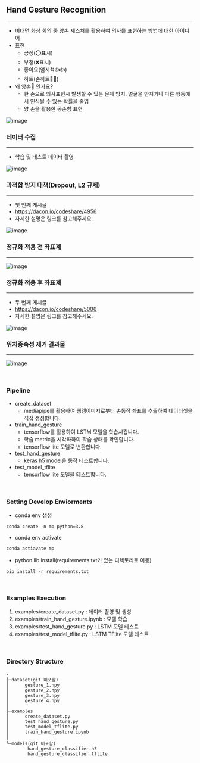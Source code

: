 ## Hand Gesture Recognition
---
- 비대면 화상 회의 중 양손 제스처를 활용하여 의사를 표현하는 방법에 대한 아이디어
- 표현 
    - 긍정(⭕표시)
    - 부정(❌표시)
    - 좋아요(엄지척👍👍)
    - 하트(손하트🤞🤞)
- 왜 양손🙌 인가요?
    - 한 손으로 의사표현시 발생할 수 있는 문제 방지, 얼굴을 만지거나 다른 행동에서 인식될 수 있는 확률을 줄임
    - 양 손을 활용한 공손함 표현

![image](https://user-images.githubusercontent.com/82289435/176146728-c599914e-2a87-4a13-a492-687fb85019cd.png)

### 데이터 수집
---
- 학습 및 테스트 데이터 촬영

![image](https://user-images.githubusercontent.com/82289435/176146966-b63bf315-0bc6-4727-9a49-fc67d77be8c9.png)

### 과적합 방지 대책(Dropout, L2 규제)
---
- 첫 번째 게시글
- https://dacon.io/codeshare/4956
- 자세한 설명은 링크를 참고해주세요.

![image](https://user-images.githubusercontent.com/82289435/176147477-6aa649cf-1f5d-45fd-9b70-79964a6cccb2.png)

### 정규화 적용 전 좌표계
---
![image](https://user-images.githubusercontent.com/82289435/176146519-3fa81a5b-3091-474a-8fd3-e3e3dcbdb3bf.png)

### 정규화 적용 후 좌표계
--- 
- 두 번째 게시글
- https://dacon.io/codeshare/5006
- 자세한 설명은 링크를 참고해주세요.

![image](https://user-images.githubusercontent.com/82289435/176146601-2f3c84ff-3598-49d2-ac39-7341a9c3cb44.png)

### 위치종속성 제거 결과물
---
![image](https://user-images.githubusercontent.com/82289435/176146676-e065a76d-0b40-4318-ab9e-bf57a83eeca3.png)

</br>

### Pipeline
- create_dataset
    - mediapipe를 활용하여 웹캠이미지로부터 손동작 좌표를 추출하여 데이터셋을 직접 생성합니다.
- train_hand_gesture
    - tensorflow를 활용하여 LSTM 모델을 학습시킵니다.
    - 학습 metric을 시각화하여 학습 상태를 확인합니다.
    - tensorflow lite 모델로 변환합니다.
- test_hand_gesture
    - keras h5 model을 동작 테스트합니다.
- test_model_tflite
    - tensorflow lite 모델을 테스트합니다.

</br>

### Setting Develop Enviorments
- conda env 생성
```
conda create -n mp python=3.8
```
- conda env activate
```
conda actiavate mp
```
- python lib install(requirements.txt가 있는 디렉토리로 이동)
```
pip install -r requirements.txt
```

</br>

### Examples Execution
1. examples/create_dataset.py : 데이터 촬영 및 생성
2. examples/train_hand_gesture.ipynb : 모델 학습
2. examples/test_hand_gesture.py : LSTM 모델 테스트
2. examples/test_model_tflite.py : LSTM TFlite 모델 테스트
 
</br>

### Directory Structure
```
.
├─dataset(git 미포함)
│      gesture_1.npy
│      gesture_2.npy
│      gesture_3.npy
│      gesture_4.npy
│
├─examples
│      create_dataset.py
│      test_hand_gesture.py
│      test_model_tflite.py
│      train_hand_gesture.ipynb
│
└─models(git 미포함)
        hand_gesture_classifier.h5
        hand_gesture_classifier.tflite
```
